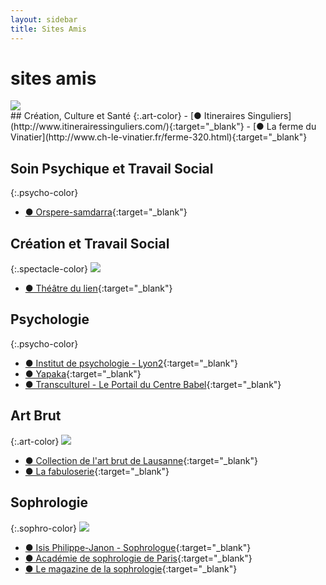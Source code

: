```yaml
---
layout: sidebar
title: Sites Amis
---
```

# sites amis
<div class="all-across"><img src="https://res.cloudinary.com/dnxcesebo/image/upload/v1563030320/itin%C3%A9raires_singuliers_gmn0cs.png"></div>
## Création, Culture et Santé
{:.art-color}
- [●&nbsp;Itineraires Singuliers](http://www.itinerairessinguliers.com/){:target="_blank"}
- [●&nbsp;La ferme du Vinatier](http://www.ch-le-vinatier.fr/ferme-320.html){:target="_blank"}


## Soin Psychique et Travail Social
{:.psycho-color}
- [●&nbsp;Orspere-samdarra](http://www.ch-le-vinatier.fr/orspere-samdarra.html){:target="_blank"}


## Création et Travail Social
{:.spectacle-color}
<img src="https://res.cloudinary.com/dnxcesebo/image/upload/v1563031112/le_lien_th%C3%A9%C3%A2tre_o4shff.png">
- [●&nbsp;Théâtre du lien](https://www.lelientheatre.com/){:target="_blank"}


## Psychologie
{:.psycho-color}
- [●&nbsp;Institut de psychologie - Lyon2](https://psycho.univ-lyon2.fr/le-site-de-l-institut-de-psychologie-530186.kjsp){:target="_blank"}
- [●&nbsp;Yapaka](http://www.yapaka.be){:target="_blank"}
- [●&nbsp;Transculturel - Le Portail du Centre Babel](http://www.transculturel.eu/){:target="_blank"}


## Art Brut
{:.art-color}
<img src="https://res.cloudinary.com/dnxcesebo/image/upload/v1563030700/collection_l_art_brut_lausanne_gygdia.png">
- [●&nbsp;Collection de l'art brut de Lausanne](https://www.artbrut.ch){:target="_blank"}
- [●&nbsp;La fabuloserie](http://www.fabuloserie.com){:target="_blank"}


## Sophrologie
{:.sophro-color}
<img src="https://res.cloudinary.com/dnxcesebo/image/upload/v1563030881/acad%C3%A9mie_de_sophrologie_de_paris_si2qux.png">
- [●&nbsp;Isis Philippe-Janon - Sophrologue](http://isispjsophro.com/){:target="_blank"}
- [●&nbsp;Académie de sophrologie de Paris](http://academie-sophrologie.fr/){:target="_blank"}
- [●&nbsp;Le magazine de la sophrologie](https://www.sophrologie-actualite.fr/){:target="_blank"}


